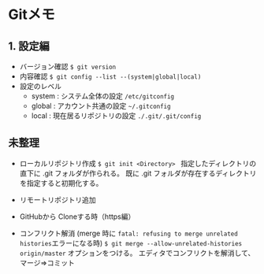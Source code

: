 # Gitメモ

## 1. 設定編

- バージョン確認 `$ git version`
- 内容確認  `$ git config --list --(system|global|local) `
- 設定のレベル
  - system : システム全体の設定 `/etc/gitconfig`
  - global : アカウント共通の設定 `~/.gitconfig`
  - local : 現在居るリポジトリの設定 `./.git/.git/config`

## 未整理

- ローカルリポジトリ作成 `$ git init <Directory> `
  指定したディレクトリの直下に .git フォルダが作られる。
  既に .git フォルダが存在するディレクトリを指定すると初期化する。

- リモートリポジトリ追加

- GitHubから Cloneする時（https編）



- コンフリクト解消 (merge 時に `fatal: refusing to merge unrelated histories`エラーになる時)
`$ git merge --allow-unrelated-histories origin/master` オプションをつける。
エディタでコンフリクトを解消して、マージ⇒コミット





